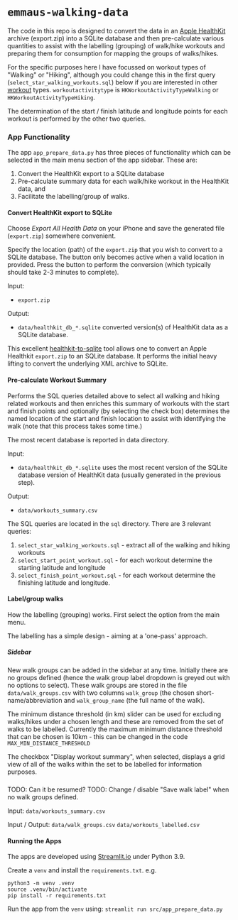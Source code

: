 # `emmaus-walking-data`

The code in this repo is designed to convert the data in an [Apple HealthKit](https://developer.apple.com/health-fitness/) archive (export.zip) into 
a SQLite database and then pre-calculate various quantities to assist with the labelling
(grouping) of walk/hike workouts and preparing them for consumption for mapping the groups of walks/hikes.

For the specific purposes here I have focussed on workout types of "Walking" or "Hiking", although you could change this in the first query (`select_star_walking_workouts.sql`) below if you are interested in other [workout](
https://developer.apple.com/documentation/healthkit/hkworkout) types.
`workoutactivitytype` is `HKWorkoutActivityTypeWalking` or `HKWorkoutActivityTypeHiking`.

The determination of the start / finish latitude and longitude points for each workout is performed by the other two queries.

### App Functionality

The app `app_prepare_data.py` has three pieces of functionality which can be selected in
the main menu section of the app sidebar. These are:
1. Convert the HealthKit export to a SQLite database
2. Pre-calculate summary data for each walk/hike workout in the HealthKit data, and
3. Facilitate the labelling/group of walks.

#### Convert HealthKit export to SQLite

Choose _Export All Health Data_ on your iPhone and save the generated file (`export.zip`) somewhere convenient.

Specify the location (path) of the `export.zip` that you wish to convert to a SQLite database.
The button only becomes active when a valid location in provided. Press the button to perform the conversion (which typically should take 2-3 minutes to complete).

Input:
- `export.zip`

Output:
- `data/healthkit_db_*.sqlite` converted version(s) of HealthKit data as a SQLite database.

This excellent [healthkit-to-sqlite](https://github.com/dogsheep/healthkit-to-sqlite) tool allows one to convert an Apple Healthkit `export.zip` to an SQLite database. It performs the initial heavy lifting to convert the underlying XML archive to SQLite.

#### Pre-calculate Workout Summary

Performs the SQL queries detailed above to select all walking and hiking related workouts and then enriches this summary of workouts with the start and finish points and optionally (by selecting the check box) determines the named location of the start and finish location to assist with identifying the walk (note that this process takes some time.)

The most recent database is reported in data directory.

Input:
- `data/healthkit_db_*.sqlite` uses the most recent version of the SQLite database version of HealthKit data (usually generated in the previous step).

Output:
- `data/workouts_summary.csv`

The SQL queries are located in the `sql` directory. There are 3 relevant queries:
1. `select_star_walking_workouts.sql` - extract all of the walking and hiking workouts
2. `select_start_point_workout.sql` - for each workout determine the starting latitude and longitude
3. `select_finish_point_workout.sql` - for each workout determine the finishing latitude and longitude.

#### Label/group walks



How the labelling (grouping) works. First select the option from the main menu.

The labelling has a simple design - aiming at a 'one-pass' approach.

##### Sidebar
New walk groups can be added in the sidebar at any time. Initially there are no groups defined (hence the walk group label dropdown is greyed out with no options to select). These walk groups are stored in the file `data/walk_groups.csv` with two columns `walk_group` (the chosen short-name/abbreviation and `walk_group_name` (the full name of the walk).

The minimum distance threshold (in km) slider can be used for excluding walks/hikes under a chosen length and these are removed from the set of walks to be labelled. Currently the maximum minimum distance threshold that can be chosen is 10km - this can be changed in the code `MAX_MIN_DISTANCE_THRESHOLD`

The checkbox "Display workout summary", when selected, displays a grid view of all of the walks within the set to be labelled for information purposes.

#####
TODO: Can it be resumed?
TODO: Change / disable "Save walk label" when no walk groups defined.

Input:
`data/workouts_summary.csv`

Input / Output:
`data/walk_groups.csv`
`data/workouts_labelled.csv`

#### Running the Apps

The apps are developed using [Streamlit.io](https://streamlit.io) under Python 3.9.

Create a `venv` and install the `requirements.txt`. e.g.

```
python3 -m venv .venv 
source .venv/bin/activate
pip install -r requirements.txt 
```

Run the app from the `venv` using:
`streamlit run src/app_prepare_data.py`
